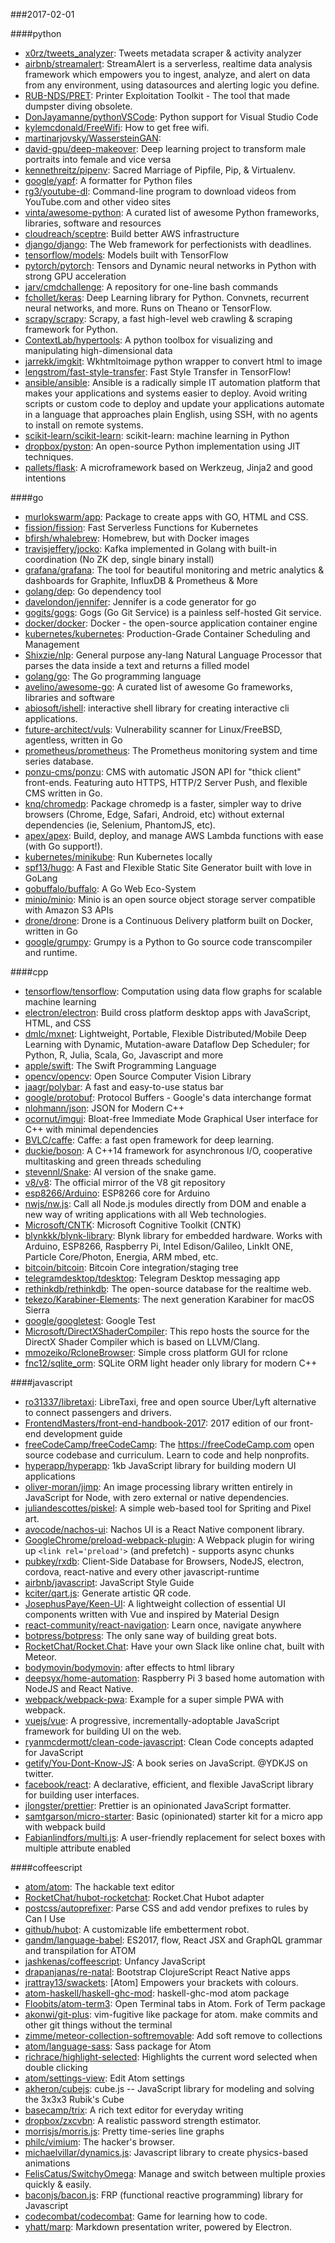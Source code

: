 ###2017-02-01

####python
* [x0rz/tweets_analyzer](https://github.com/x0rz/tweets_analyzer): Tweets metadata scraper & activity analyzer
* [airbnb/streamalert](https://github.com/airbnb/streamalert): StreamAlert is a serverless, realtime data analysis framework which empowers you to ingest, analyze, and alert on data from any environment, using datasources and alerting logic you define.
* [RUB-NDS/PRET](https://github.com/RUB-NDS/PRET): Printer Exploitation Toolkit - The tool that made dumpster diving obsolete.
* [DonJayamanne/pythonVSCode](https://github.com/DonJayamanne/pythonVSCode): Python support for Visual Studio Code
* [kylemcdonald/FreeWifi](https://github.com/kylemcdonald/FreeWifi): How to get free wifi.
* [martinarjovsky/WassersteinGAN](https://github.com/martinarjovsky/WassersteinGAN): 
* [david-gpu/deep-makeover](https://github.com/david-gpu/deep-makeover): Deep learning project to transform male portraits into female and vice versa
* [kennethreitz/pipenv](https://github.com/kennethreitz/pipenv): Sacred Marriage of Pipfile, Pip, & Virtualenv.
* [google/yapf](https://github.com/google/yapf): A formatter for Python files
* [rg3/youtube-dl](https://github.com/rg3/youtube-dl): Command-line program to download videos from YouTube.com and other video sites
* [vinta/awesome-python](https://github.com/vinta/awesome-python): A curated list of awesome Python frameworks, libraries, software and resources
* [cloudreach/sceptre](https://github.com/cloudreach/sceptre): Build better AWS infrastructure
* [django/django](https://github.com/django/django): The Web framework for perfectionists with deadlines.
* [tensorflow/models](https://github.com/tensorflow/models): Models built with TensorFlow
* [pytorch/pytorch](https://github.com/pytorch/pytorch): Tensors and Dynamic neural networks in Python with strong GPU acceleration
* [jarv/cmdchallenge](https://github.com/jarv/cmdchallenge): A repository for one-line bash commands
* [fchollet/keras](https://github.com/fchollet/keras): Deep Learning library for Python. Convnets, recurrent neural networks, and more. Runs on Theano or TensorFlow.
* [scrapy/scrapy](https://github.com/scrapy/scrapy): Scrapy, a fast high-level web crawling & scraping framework for Python.
* [ContextLab/hypertools](https://github.com/ContextLab/hypertools): A python toolbox for visualizing and manipulating high-dimensional data
* [jarrekk/imgkit](https://github.com/jarrekk/imgkit):  Wkhtmltoimage python wrapper to convert html to image
* [lengstrom/fast-style-transfer](https://github.com/lengstrom/fast-style-transfer): Fast Style Transfer in TensorFlow! 
* [ansible/ansible](https://github.com/ansible/ansible): Ansible is a radically simple IT automation platform that makes your applications and systems easier to deploy. Avoid writing scripts or custom code to deploy and update your applications automate in a language that approaches plain English, using SSH, with no agents to install on remote systems.
* [scikit-learn/scikit-learn](https://github.com/scikit-learn/scikit-learn): scikit-learn: machine learning in Python
* [dropbox/pyston](https://github.com/dropbox/pyston): An open-source Python implementation using JIT techniques.
* [pallets/flask](https://github.com/pallets/flask): A microframework based on Werkzeug, Jinja2 and good intentions

####go
* [murlokswarm/app](https://github.com/murlokswarm/app): Package to create apps with GO, HTML and CSS.
* [fission/fission](https://github.com/fission/fission): Fast Serverless Functions for Kubernetes
* [bfirsh/whalebrew](https://github.com/bfirsh/whalebrew): Homebrew, but with Docker images
* [travisjeffery/jocko](https://github.com/travisjeffery/jocko): Kafka implemented in Golang with built-in coordination (No ZK dep, single binary install)
* [grafana/grafana](https://github.com/grafana/grafana): The tool for beautiful monitoring and metric analytics & dashboards for Graphite, InfluxDB & Prometheus & More
* [golang/dep](https://github.com/golang/dep): Go dependency tool
* [davelondon/jennifer](https://github.com/davelondon/jennifer): Jennifer is a code generator for go
* [gogits/gogs](https://github.com/gogits/gogs): Gogs (Go Git Service) is a painless self-hosted Git service.
* [docker/docker](https://github.com/docker/docker): Docker - the open-source application container engine
* [kubernetes/kubernetes](https://github.com/kubernetes/kubernetes): Production-Grade Container Scheduling and Management
* [Shixzie/nlp](https://github.com/Shixzie/nlp): General purpose any-lang Natural Language Processor that parses the data inside a text and returns a filled model
* [golang/go](https://github.com/golang/go): The Go programming language
* [avelino/awesome-go](https://github.com/avelino/awesome-go): A curated list of awesome Go frameworks, libraries and software
* [abiosoft/ishell](https://github.com/abiosoft/ishell): interactive shell library for creating interactive cli applications.
* [future-architect/vuls](https://github.com/future-architect/vuls): Vulnerability scanner for Linux/FreeBSD, agentless, written in Go
* [prometheus/prometheus](https://github.com/prometheus/prometheus): The Prometheus monitoring system and time series database.
* [ponzu-cms/ponzu](https://github.com/ponzu-cms/ponzu): CMS with automatic JSON API for "thick client" front-ends. Featuring auto HTTPS, HTTP/2 Server Push, and flexible CMS written in Go.
* [knq/chromedp](https://github.com/knq/chromedp): Package chromedp is a faster, simpler way to drive browsers (Chrome, Edge, Safari, Android, etc) without external dependencies (ie, Selenium, PhantomJS, etc).
* [apex/apex](https://github.com/apex/apex): Build, deploy, and manage AWS Lambda functions with ease (with Go support!).
* [kubernetes/minikube](https://github.com/kubernetes/minikube): Run Kubernetes locally
* [spf13/hugo](https://github.com/spf13/hugo): A Fast and Flexible Static Site Generator built with love in GoLang
* [gobuffalo/buffalo](https://github.com/gobuffalo/buffalo): A Go Web Eco-System
* [minio/minio](https://github.com/minio/minio): Minio is an open source object storage server compatible with Amazon S3 APIs
* [drone/drone](https://github.com/drone/drone): Drone is a Continuous Delivery platform built on Docker, written in Go
* [google/grumpy](https://github.com/google/grumpy): Grumpy is a Python to Go source code transcompiler and runtime.

####cpp
* [tensorflow/tensorflow](https://github.com/tensorflow/tensorflow): Computation using data flow graphs for scalable machine learning
* [electron/electron](https://github.com/electron/electron): Build cross platform desktop apps with JavaScript, HTML, and CSS
* [dmlc/mxnet](https://github.com/dmlc/mxnet): Lightweight, Portable, Flexible Distributed/Mobile Deep Learning with Dynamic, Mutation-aware Dataflow Dep Scheduler; for Python, R, Julia, Scala, Go, Javascript and more
* [apple/swift](https://github.com/apple/swift): The Swift Programming Language
* [opencv/opencv](https://github.com/opencv/opencv): Open Source Computer Vision Library
* [jaagr/polybar](https://github.com/jaagr/polybar): A fast and easy-to-use status bar
* [google/protobuf](https://github.com/google/protobuf): Protocol Buffers - Google's data interchange format
* [nlohmann/json](https://github.com/nlohmann/json): JSON for Modern C++
* [ocornut/imgui](https://github.com/ocornut/imgui): Bloat-free Immediate Mode Graphical User interface for C++ with minimal dependencies
* [BVLC/caffe](https://github.com/BVLC/caffe): Caffe: a fast open framework for deep learning.
* [duckie/boson](https://github.com/duckie/boson): A C++14 framework for asynchronous I/O, cooperative multitasking and green threads scheduling
* [stevennl/Snake](https://github.com/stevennl/Snake): AI version of the snake game.
* [v8/v8](https://github.com/v8/v8): The official mirror of the V8 git repository
* [esp8266/Arduino](https://github.com/esp8266/Arduino): ESP8266 core for Arduino
* [nwjs/nw.js](https://github.com/nwjs/nw.js): Call all Node.js modules directly from DOM and enable a new way of writing applications with all Web technologies.
* [Microsoft/CNTK](https://github.com/Microsoft/CNTK): Microsoft Cognitive Toolkit (CNTK)
* [blynkkk/blynk-library](https://github.com/blynkkk/blynk-library): Blynk library for embedded hardware. Works with Arduino, ESP8266, Raspberry Pi, Intel Edison/Galileo, LinkIt ONE, Particle Core/Photon, Energia, ARM mbed, etc.
* [bitcoin/bitcoin](https://github.com/bitcoin/bitcoin): Bitcoin Core integration/staging tree
* [telegramdesktop/tdesktop](https://github.com/telegramdesktop/tdesktop): Telegram Desktop messaging app
* [rethinkdb/rethinkdb](https://github.com/rethinkdb/rethinkdb): The open-source database for the realtime web.
* [tekezo/Karabiner-Elements](https://github.com/tekezo/Karabiner-Elements): The next generation Karabiner for macOS Sierra
* [google/googletest](https://github.com/google/googletest): Google Test
* [Microsoft/DirectXShaderCompiler](https://github.com/Microsoft/DirectXShaderCompiler): This repo hosts the source for the DirectX Shader Compiler which is based on LLVM/Clang.
* [mmozeiko/RcloneBrowser](https://github.com/mmozeiko/RcloneBrowser): Simple cross platform GUI for rclone
* [fnc12/sqlite_orm](https://github.com/fnc12/sqlite_orm): SQLite ORM light header only library for modern C++

####javascript
* [ro31337/libretaxi](https://github.com/ro31337/libretaxi): LibreTaxi, free and open source Uber/Lyft alternative to connect passengers and drivers.
* [FrontendMasters/front-end-handbook-2017](https://github.com/FrontendMasters/front-end-handbook-2017): 2017 edition of our front-end development guide
* [freeCodeCamp/freeCodeCamp](https://github.com/freeCodeCamp/freeCodeCamp): The https://freeCodeCamp.com open source codebase and curriculum. Learn to code and help nonprofits.
* [hyperapp/hyperapp](https://github.com/hyperapp/hyperapp): 1kb JavaScript library for building modern UI applications
* [oliver-moran/jimp](https://github.com/oliver-moran/jimp): An image processing library written entirely in JavaScript for Node, with zero external or native dependencies.
* [juliandescottes/piskel](https://github.com/juliandescottes/piskel): A simple web-based tool for Spriting and Pixel art.
* [avocode/nachos-ui](https://github.com/avocode/nachos-ui): Nachos UI is a React Native component library.
* [GoogleChrome/preload-webpack-plugin](https://github.com/GoogleChrome/preload-webpack-plugin): A Webpack plugin for wiring up `<link rel='preload'>` (and prefetch) - supports async chunks
* [pubkey/rxdb](https://github.com/pubkey/rxdb):   Client-Side Database for Browsers, NodeJS, electron, cordova, react-native and every other javascript-runtime 
* [airbnb/javascript](https://github.com/airbnb/javascript): JavaScript Style Guide
* [kciter/qart.js](https://github.com/kciter/qart.js): Generate artistic QR code. 
* [JosephusPaye/Keen-UI](https://github.com/JosephusPaye/Keen-UI): A lightweight collection of essential UI components written with Vue and inspired by Material Design
* [react-community/react-navigation](https://github.com/react-community/react-navigation): Learn once, navigate anywhere
* [botpress/botpress](https://github.com/botpress/botpress):  The only sane way of building great bots. 
* [RocketChat/Rocket.Chat](https://github.com/RocketChat/Rocket.Chat): Have your own Slack like online chat, built with Meteor.
* [bodymovin/bodymovin](https://github.com/bodymovin/bodymovin): after effects to html library
* [deepsyx/home-automation](https://github.com/deepsyx/home-automation): Raspberry Pi 3 based home automation with NodeJS and React Native.
* [webpack/webpack-pwa](https://github.com/webpack/webpack-pwa): Example for a super simple PWA with webpack.
* [vuejs/vue](https://github.com/vuejs/vue): A progressive, incrementally-adoptable JavaScript framework for building UI on the web.
* [ryanmcdermott/clean-code-javascript](https://github.com/ryanmcdermott/clean-code-javascript):  Clean Code concepts adapted for JavaScript
* [getify/You-Dont-Know-JS](https://github.com/getify/You-Dont-Know-JS): A book series on JavaScript. @YDKJS on twitter.
* [facebook/react](https://github.com/facebook/react): A declarative, efficient, and flexible JavaScript library for building user interfaces.
* [jlongster/prettier](https://github.com/jlongster/prettier): Prettier is an opinionated JavaScript formatter.
* [samtgarson/micro-starter](https://github.com/samtgarson/micro-starter):  Basic (opinionated) starter kit for a micro app with webpack build
* [Fabianlindfors/multi.js](https://github.com/Fabianlindfors/multi.js): A user-friendly replacement for select boxes with multiple attribute enabled

####coffeescript
* [atom/atom](https://github.com/atom/atom): The hackable text editor
* [RocketChat/hubot-rocketchat](https://github.com/RocketChat/hubot-rocketchat): Rocket.Chat Hubot adapter
* [postcss/autoprefixer](https://github.com/postcss/autoprefixer): Parse CSS and add vendor prefixes to rules by Can I Use
* [github/hubot](https://github.com/github/hubot): A customizable life embetterment robot.
* [gandm/language-babel](https://github.com/gandm/language-babel): ES2017, flow, React JSX and GraphQL grammar and transpilation for ATOM
* [jashkenas/coffeescript](https://github.com/jashkenas/coffeescript): Unfancy JavaScript
* [drapanjanas/re-natal](https://github.com/drapanjanas/re-natal): Bootstrap ClojureScript React Native apps
* [jrattray13/swackets](https://github.com/jrattray13/swackets): [Atom] Empowers your brackets with colours.
* [atom-haskell/haskell-ghc-mod](https://github.com/atom-haskell/haskell-ghc-mod): haskell-ghc-mod atom package
* [Floobits/atom-term3](https://github.com/Floobits/atom-term3): Open Terminal tabs in Atom. Fork of Term package
* [akonwi/git-plus](https://github.com/akonwi/git-plus): vim-fugitive like package for atom. make commits and other git things without the terminal
* [zimme/meteor-collection-softremovable](https://github.com/zimme/meteor-collection-softremovable): Add soft remove to collections
* [atom/language-sass](https://github.com/atom/language-sass): Sass package for Atom
* [richrace/highlight-selected](https://github.com/richrace/highlight-selected): Highlights the current word selected when double clicking
* [atom/settings-view](https://github.com/atom/settings-view): Edit Atom settings
* [akheron/cubejs](https://github.com/akheron/cubejs): cube.js -- JavaScript library for modeling and solving the 3x3x3 Rubik's Cube
* [basecamp/trix](https://github.com/basecamp/trix): A rich text editor for everyday writing
* [dropbox/zxcvbn](https://github.com/dropbox/zxcvbn): A realistic password strength estimator.
* [morrisjs/morris.js](https://github.com/morrisjs/morris.js): Pretty time-series line graphs
* [philc/vimium](https://github.com/philc/vimium): The hacker's browser.
* [michaelvillar/dynamics.js](https://github.com/michaelvillar/dynamics.js): Javascript library to create physics-based animations
* [FelisCatus/SwitchyOmega](https://github.com/FelisCatus/SwitchyOmega): Manage and switch between multiple proxies quickly & easily.
* [baconjs/bacon.js](https://github.com/baconjs/bacon.js): FRP (functional reactive programming) library for Javascript
* [codecombat/codecombat](https://github.com/codecombat/codecombat): Game for learning how to code.
* [yhatt/marp](https://github.com/yhatt/marp): Markdown presentation writer, powered by Electron.
